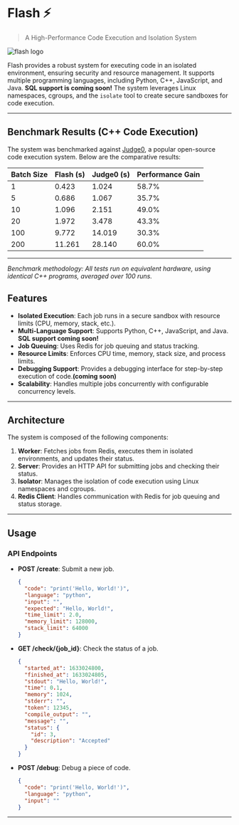 
# Flash ⚡

> A High-Performance Code Execution and Isolation System

![flash logo](https://fal.media/files/kangaroo/PV2NZPSwvxfzkaINQ-h5w_image.png)

Flash provides a robust system for executing code in an isolated environment, ensuring security and resource management. It supports multiple programming languages, including Python, C++, JavaScript, and Java. **SQL support is coming soon!** The system leverages Linux namespaces, cgroups, and the `isolate` tool to create secure sandboxes for code execution.

---

## Benchmark Results (C++ Code Execution)

The system was benchmarked against [Judge0](https://github.com/judge0/judge0), a popular open-source code execution system. Below are the comparative results:

| Batch Size | Flash (s) | Judge0 (s) | Performance Gain |
|:-----------|:-------------|:-----------|:------------|
| 1          | 0.423       | 1.024      | 58.7%      |
| 5          | 0.686       | 1.067      | 35.7%      |
| 10         | 1.096       | 2.151      | 49.0%      |
| 20         | 1.972       | 3.478      | 43.3%      |
| 100        | 9.772       | 14.019     | 30.3%      |
| 200        | 11.261      | 28.140     | 60.0%      |

---

*Benchmark methodology: All tests run on equivalent hardware, using identical C++ programs, averaged over 100 runs.*

## Features  

- **Isolated Execution**: Each job runs in a secure sandbox with resource limits (CPU, memory, stack, etc.).  
- **Multi-Language Support**: Supports Python, C++, JavaScript, and Java. **SQL support coming soon!**  
- **Job Queuing**: Uses Redis for job queuing and status tracking.  
- **Resource Limits**: Enforces CPU time, memory, stack size, and process limits.  
- **Debugging Support**: Provides a debugging interface for step-by-step execution of code.**(coming soon)**
- **Scalability**: Handles multiple jobs concurrently with configurable concurrency levels.  

---

## Architecture  

The system is composed of the following components:  

1. **Worker**: Fetches jobs from Redis, executes them in isolated environments, and updates their status.  
2. **Server**: Provides an HTTP API for submitting jobs and checking their status.  
3. **Isolator**: Manages the isolation of code execution using Linux namespaces and cgroups.  
4. **Redis Client**: Handles communication with Redis for job queuing and status storage.  

---

## Usage  

### API Endpoints  

- **POST /create**: Submit a new job.  

  ```json  
  {  
    "code": "print('Hello, World!')",  
    "language": "python",  
    "input": "",  
    "expected": "Hello, World!",  
    "time_limit": 2.0,  
    "memory_limit": 128000,  
    "stack_limit": 64000  
  }  
  ```  

- **GET /check/{job_id}**: Check the status of a job.  

  ```json  
  {  
    "started_at": 1633024800,  
    "finished_at": 1633024805,  
    "stdout": "Hello, World!",  
    "time": 0.1,  
    "memory": 1024,  
    "stderr": "",  
    "token": 12345,  
    "compile_output": "",  
    "message": "",  
    "status": {  
      "id": 3,  
      "description": "Accepted"  
    }  
  }  
  ```  

- **POST /debug**: Debug a piece of code.  

  ```json  
  {  
    "code": "print('Hello, World!')",  
    "language": "python",  
    "input": ""  
  }  
  ```  

---
